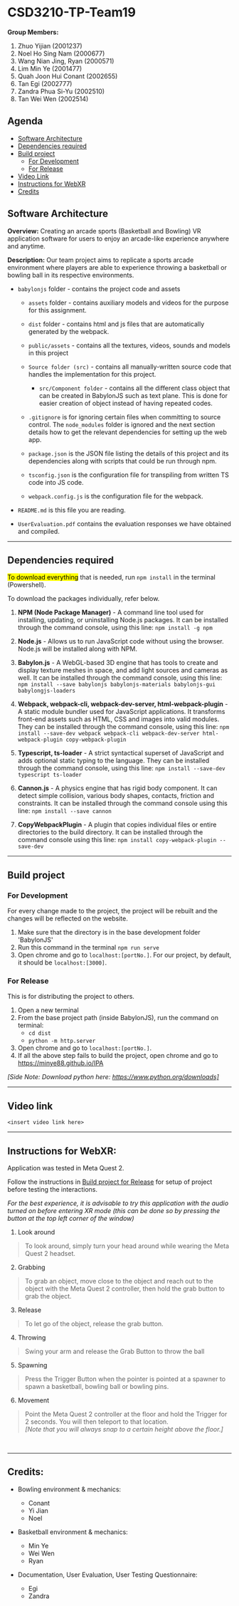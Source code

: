 
# CSD3210-TP-Team19
**Group Members:** <br>
1. Zhuo Yijian (2001237)<br>
2. Noel Ho Sing Nam (2000677)<br>
3. Wang Nian Jing, Ryan (2000571)<br>
4. Lim Min Ye (2001477)<br>
5. Quah Joon Hui Conant (2002655)<br>
6. Tan Egi (2002777)
7. Zandra Phua Si-Yu (2002510)
8. Tan Wei Wen (2002514)

## Agenda
- <a href="#software_architecture">Software Architecture</a>
- <a href="#dependencies_required">Dependencies required</a>
- <a href="#build_project">Build project</a>
    - <a href="#development">For Development</a>
    - <a href="#release">For Release</a>
 - <a href="#video_link">Video Link</a>
- <a href="#instructions">Instructions for WebXR</a>
- <a href="#credits">Credits</a>

<div id='software_architecture'></div>

## Software Architecture
**Overview:** Creating an arcade sports (Basketball and Bowling) VR application software for users to enjoy an arcade-like experience anywhere and anytime.

**Description:** Our team project aims to replicate a sports arcade environment where players are able to experience throwing a basketball or bowling ball in its respective environments.

-  `babylonjs` folder - contains the project code and assets

	-  `assets` folder - contains auxiliary models and videos for the purpose for this assignment.
    
	-  `dist` folder - contains html and js files that are automatically generated by the webpack.

	- `public/assets` - contains all the textures, videos, sounds and models in this project

	-  `Source folder (src)` - contains all manually-written source code that handles the implementation for this project.
   
		-  `src/Component folder` - contains all the different class object that can be created in BabylonJS such as text plane. This is done for easier creation of object instead of having repeated codes.
    
	-  `.gitignore` is for ignoring certain files when committing to source control. The `node_modules` folder is ignored and the next section details how to get the relevant dependencies for setting up the web app.
    
	-  `package.json` is the JSON file listing the details of this project and its dependencies along with scripts that could be run through npm.
    
	-  `tsconfig.json` is the configuration file for transpiling from written TS code into JS code.
    
	-  `webpack.config.js` is the configuration file for the webpack.

-  `README.md` is this file you are reading.

-  `UserEvaluation.pdf` contains the evaluation responses we have obtained and compiled.

<hr>

<div id='dependencies_required'></div>

## Dependencies required
<mark>To download everything</mark> that is needed, run `npm install` in the terminal (Powershell).

To download the packages individually, refer below.

1. **NPM (Node Package Manager)** - A command line tool used for installing, updating, or uninstalling Node.js packages. It can be installed through the command console, using this line: `npm install -g npm`

2. **Node.js** - Allows us to run JavaScript code without using the browser. Node.js will be installed along with NPM.

3. **Babylon.js** - A WebGL-based 3D engine that has tools to create and display texture meshes in space, and add light sources and cameras as well. It can be installed through the command console, using this line: `npm install --save babylonjs babylonjs-materials babylonjs-gui babylongjs-loaders`

4. **Webpack, webpack-cli, webpack-dev-server, html-webpack-plugin** - A static module bundler used for JavaScript applications. It transforms front-end assets such as HTML, CSS and images into valid modules. They can be installed through the command console, using this line: 
`npm install --save-dev webpack webpack-cli webpack-dev-server html-webpack-plugin copy-webpack-plugin`

5. **Typescript, ts-loader** - A strict syntactical superset of JavaScript and adds optional static typing to the language. They can be installed through the command console, using this line: `npm install --save-dev typescript ts-loader`

6. **Cannon.js** - A physics engine that has rigid body component. It can detect simple collision, various body shapes, contacts, friction and constraints. It can be installed through the command console using this line: `npm install --save cannon`

7. **CopyWebpackPlugin** - A plugin that copies individual files or entire directories to the build directory. It can be installed through the command console using this line: `npm install copy-webpack-plugin --save-dev`
<hr>

<div id='build_project'></div>

## Build project 
<div id='development'></div>

### For Development
For every change made to the project, the project will be rebuilt and the changes will be reflected on the website.

1. Make sure that the directory is in the base development folder 'BabylonJS'
2. Run this command in the terminal `npm run serve`
2. Open chrome and go to `localhost:[portNo.]`. For our project, by default, it should be `localhost:[3000]`.

<div id='release'></div>

### For Release
This is for distributing the project to others.

1. Open a new terminal
2. From the base project path (inside BabylonJS), run the command on terminal:
    - `cd dist`
    - `python -m http.server`
3. Open chrome and go to `localhost:[portNo.]`. 
4. If all the above step fails to build the project, open chrome and go to https://minye88.github.io/IPA

*[Side Note: Download python here: https://www.python.org/downloads]*

<hr>

<div id='video_link'></div>

## Video link
`<insert video link here>`

<hr>

<div id='instructions'></div>

## Instructions for WebXR:
Application was tested in Meta Quest 2.

Follow the instructions in <a href="#release">Build project for Release</a> for setup of project before testing the interactions.

*For the best experience, it is advisable to try this application with the audio turned on before entering XR mode (this can be done so by pressing the button at the top left corner of the window)*

 1. Look around
 >To look around, simply turn your head around while wearing the Meta Quest 2 headset.
 2. Grabbing
 >To grab an object, move close to the object and reach out to the object with the Meta Quest 2 controller, then hold the grab button to grab the object.
 3. Release
 >To let go of the object, release the grab button.
 4. Throwing
 >Swing your arm and release the Grab Button to throw the ball
 5. Spawning
 >Press the Trigger Button when the pointer is pointed at a spawner to spawn a basketball, bowling ball or bowling pins.
 6. Movement
 >Point the Meta Quest 2 controller at the floor and hold the Trigger for 2 seconds. You will then teleport to that location. <br>*[Note that you will always snap to a certain height above the floor.]*


<br>

<hr>

<div id='credits'></div>

## Credits:

- Bowling environment & mechanics:
	- Conant
	- Yi Jian
	- Noel

- Basketball environment & mechanics:
	- Min Ye
	- Wei Wen
	- Ryan 

- Documentation, User Evaluation, User Testing Questionnaire: 
	- Egi
	- Zandra
